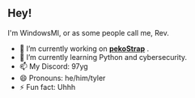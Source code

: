 ## Hey!
I'm WindowsMI, or as some people call me, Rev.

- 🔭 I’m currently working on [**pekoStrap**](https://github.com/WindowsMI/pekoStrap) .
- 🌱 I’m currently learning Python and cybersecurity.
- 📫 My Discord: 97yg
- 😄 Pronouns: he/him/tyler
- ⚡ Fun fact: Uhhh
